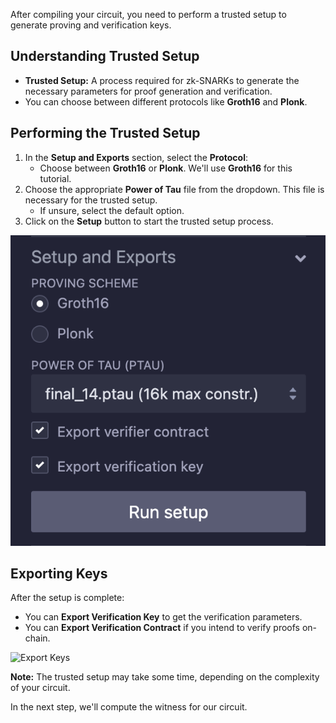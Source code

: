 After compiling your circuit, you need to perform a trusted setup to generate proving and verification keys.

## Understanding Trusted Setup

- **Trusted Setup:** A process required for zk-SNARKs to generate the necessary parameters for proof generation and verification.
- You can choose between different protocols like **Groth16** and **Plonk**.

## Performing the Trusted Setup

1. In the **Setup and Exports** section, select the **Protocol**:
   - Choose between **Groth16** or **Plonk**. We'll use **Groth16** for this tutorial.
2. Choose the appropriate **Power of Tau** file from the dropdown. This file is necessary for the trusted setup.
   - If unsure, select the default option.
3. Click on the **Setup** button to start the trusted setup process.

![Trusted Setup](images/trusted_setup.png)

## Exporting Keys

After the setup is complete:

- You can **Export Verification Key** to get the verification parameters.
- You can **Export Verification Contract** if you intend to verify proofs on-chain.

![Export Keys](images/export_keys.png)

**Note:** The trusted setup may take some time, depending on the complexity of your circuit.

In the next step, we'll compute the witness for our circuit.
